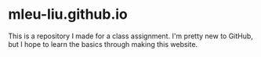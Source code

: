 # mleu-liu.github.io
This is a repository I made for a class assignment. I'm pretty new to GitHub, but I hope to learn the basics through making this website.
